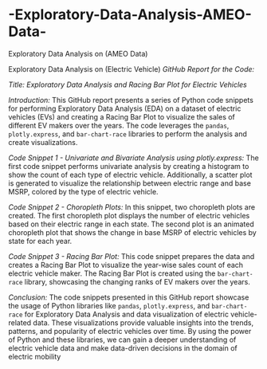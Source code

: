 # -Exploratory-Data-Analysis-AMEO-Data-
 Exploratory Data Analysis on (AMEO Data)

 
 Exploratory Data Analysis on (Electric Vehicle)
 *GitHub Report for the Code:*

*Title: Exploratory Data Analysis and Racing Bar Plot for Electric Vehicles*

*Introduction:*
This GitHub report presents a series of Python code snippets for performing Exploratory Data Analysis (EDA) on a dataset of electric vehicles (EVs) and creating a Racing Bar Plot to visualize the sales of different EV makers over the years. The code leverages the `pandas`, `plotly.express`, and `bar-chart-race` libraries to perform the analysis and create visualizations.

*Code Snippet 1 - Univariate and Bivariate Analysis using plotly.express:*
The first code snippet performs univariate analysis by creating a histogram to show the count of each type of electric vehicle. Additionally, a scatter plot is generated to visualize the relationship between electric range and base MSRP, colored by the type of electric vehicle.

*Code Snippet 2 - Choropleth Plots:*
In this snippet, two choropleth plots are created. The first choropleth plot displays the number of electric vehicles based on their electric range in each state. The second plot is an animated choropleth plot that shows the change in base MSRP of electric vehicles by state for each year.

*Code Snippet 3 - Racing Bar Plot:*
This code snippet prepares the data and creates a Racing Bar Plot to visualize the year-wise sales count of each electric vehicle maker. The Racing Bar Plot is created using the `bar-chart-race` library, showcasing the changing ranks of EV makers over the years.

*Conclusion:*
The code snippets presented in this GitHub report showcase the usage of Python libraries like `pandas`, `plotly.express`, and `bar-chart-race` for Exploratory Data Analysis and data visualization of electric vehicle-related data. These visualizations provide valuable insights into the trends, patterns, and popularity of electric vehicles over time. By using the power of Python and these libraries, we can gain a deeper understanding of electric vehicle data and make data-driven decisions in the domain of electric mobility
